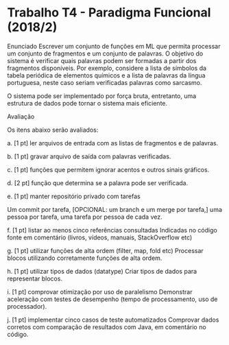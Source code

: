 # Trabalho T4 - Paradigma Funcional (2018/2)

Enunciado
Escrever um conjunto de funções em ML que permita processar um conjunto de fragmentos e um conjunto de palavras. O objetivo do sistema é verificar quais palavras podem ser formadas a partir dos fragmentos disponíveis. Por exemplo, considere a lista de símbolos da tabela periódica de elementos químicos e a lista de palavras da língua portuguesa, neste caso seriam verificadas palavras como sarcasmo.

O sistema pode ser implementado por força bruta, entretanto, uma estrutura de dados pode tornar o sistema mais eficiente.

Avaliação

Os itens abaixo serão avaliados:

a. [1 pt] ler arquivos de entrada com as listas de fragmentos e de palavras.

b. [1 pt] gravar arquivo de saída com palavras verificadas.

c. [1 pt] funções que permitem ignorar acentos e outros sinais gráficos.

d. [2 pt] função que determina se a palavra pode ser verificada.

e. [1 pt] manter repositório privado com tarefas

Um commit por tarefa, [OPCIONAL: um branch e um merge por tarefa,] uma pessoa por tarefa, uma tarefa por pessoa de cada vez.

f. [1 pt] listar ao menos cinco referências consultadas 
Indicadas no código fonte em comentário (livros, vídeos, manuais, StackOverflow etc)

g. [1 pt] utilizar funções de alta ordem (filter, map, fold etc)
Processar blocos utilizando corretamente funções de alta ordem.

h. [1 pt] utilizar tipos de dados (datatype) 
Criar tipos de dados para representar blocos.

i. [1 pt] comprovar otimização por uso de paralelismo
Demonstrar aceleração com testes de desempenho (tempo de processamento, uso de processador).

j. [1 pt] implementar cinco casos de teste automatizados
Comprovar dados corretos com comparação de resultados com Java, em comentário no código.
